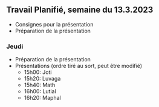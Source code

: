 ## Travail Planifié, semaine du 13.3.2023

- Consignes pour la présentation
- Préparation de la présentation

### Jeudi

- Préparation de la présentation
- Présentations (ordre tiré au sort, peut être modifié)
    - 15h00: Joti
    - 15h20: Luvaga
    - 15h40: Math
    - 16h00: Lutial
    - 16h20: Maphal